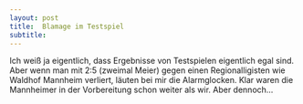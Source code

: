 ```yaml
---
layout: post
title:  Blamage im Testspiel
subtitle:  
---
```


Ich weiß ja eigentlich, dass Ergebnisse von Testspielen eigentlich egal sind. Aber wenn man mit 2:5 (zweimal Meier) gegen einen Regionalligisten wie Waldhof Mannheim verliert, läuten bei mir die Alarmglocken. Klar waren die Mannheimer in der Vorbereitung schon weiter als wir. Aber dennoch... 


